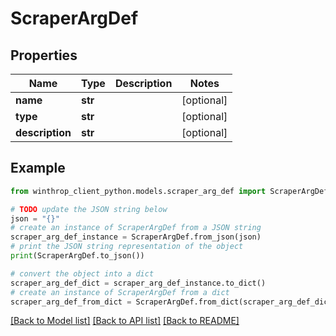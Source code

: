 # ScraperArgDef


## Properties

Name | Type | Description | Notes
------------ | ------------- | ------------- | -------------
**name** | **str** |  | [optional] 
**type** | **str** |  | [optional] 
**description** | **str** |  | [optional] 

## Example

```python
from winthrop_client_python.models.scraper_arg_def import ScraperArgDef

# TODO update the JSON string below
json = "{}"
# create an instance of ScraperArgDef from a JSON string
scraper_arg_def_instance = ScraperArgDef.from_json(json)
# print the JSON string representation of the object
print(ScraperArgDef.to_json())

# convert the object into a dict
scraper_arg_def_dict = scraper_arg_def_instance.to_dict()
# create an instance of ScraperArgDef from a dict
scraper_arg_def_from_dict = ScraperArgDef.from_dict(scraper_arg_def_dict)
```
[[Back to Model list]](../README.md#documentation-for-models) [[Back to API list]](../README.md#documentation-for-api-endpoints) [[Back to README]](../README.md)


